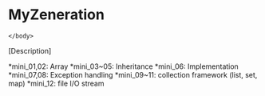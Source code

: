 

<html>
  <head>
    <body>
      <h1>MyZeneration</h1>
      
    </body>
  
  
</head>

  
</html>
[Description]

*mini_01,02: Array
*mini_03~05: Inheritance
*mini_06: Implementation
*mini_07,08: Exception handling
*mini_09~11: collection framework (list, set, map)
*mini_12: file I/O stream

